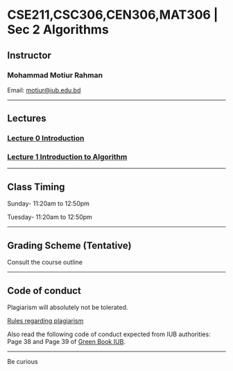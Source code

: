 # CSE211,CSC306,CEN306,MAT306 | Sec 2 Algorithms 

## Instructor
### Mohammad Motiur Rahman
Email: motiur@iub.edu.bd
* * *

## Lectures

### [Lecture 0 Introduction](https://docs.google.com/presentation/d/122dASDvKv-0vbwAWQUJcUTDo6oysnvg4nAyLGaV0ABA/edit?usp=sharing)
### [Lecture 1 Introduction to Algorithm](https://docs.google.com/presentation/d/1Favd9zoMswD1XJpuLT-Pd04KZjOFL6s7WpO-sQoO40w/edit?usp=sharing)

* * *
## Class Timing

Sunday- 11:20am to 12:50pm

Tuesday- 11:20am to 12:50pm

* * *
## Grading Scheme (Tentative)

Consult the course outline

* * *
## Code of conduct
Plagiarism will absolutely not be tolerated.

[Rules regarding plagiarism](https://www.plagiarism.org/article/what-is-plagiarism)

Also read the following code of conduct expected from IUB authorities: Page 38 and Page 39 of [Green Book IUB](http://www.iub.edu.bd/files/GreenBook_Autumn22.pdf).

* * *   


Be curious
